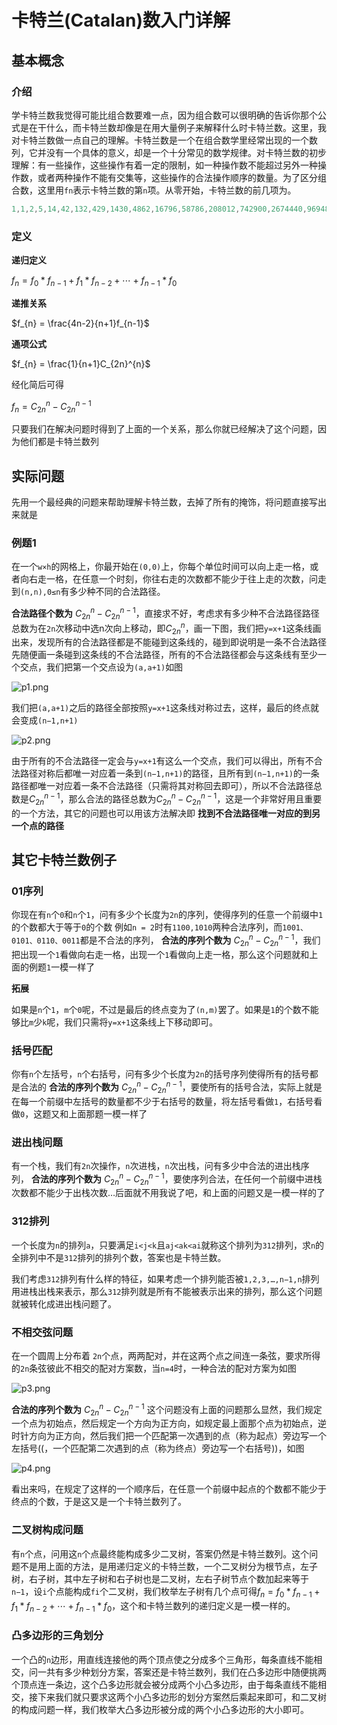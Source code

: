 # 卡特兰(Catalan)数入门详解

## 基本概念

### 介绍

​       学卡特兰数我觉得可能比组合数要难一点，因为组合数可以很明确的告诉你那个公式是在干什么，而卡特兰数却像是在用大量例子来解释什么时卡特兰数。这里，我对卡特兰数做一点自己的理解。卡特兰数是一个在组合数学里经常出现的一个数列，它并没有一个具体的意义，却是一个十分常见的数学规律。对卡特兰数的初步理解：有一些操作，这些操作有着一定的限制，如一种操作数不能超过另外一种操作数，或者两种操作不能有交集等，这些操作的合法操作顺序的数量。为了区分组合数，这里用`fn`表示卡特兰数的第`n`项。从零开始，卡特兰数的前几项为。

```go
1,1,2,5,14,42,132,429,1430,4862,16796,58786,208012,742900,2674440,9694845,35357670,129644790…
```

### 定义

**递归定义**

$f_{n} = f_{0}*f_{n-1} + f_{1}*f_{n-2}+\cdots+f_{n-1}*f_{0}$

**递推关系**

$f_{n} = \frac{4n-2}{n+1}f_{n-1}$

**通项公式**

$f_{n} = \frac{1}{n+1}C_{2n}^{n}$

经化简后可得

$f_{n} = C_{2n}^{n} - C_{2n}^{n-1}$

只要我们在解决问题时得到了上面的一个关系，那么你就已经解决了这个问题，因为他们都是卡特兰数列

## 实际问题

先用一个最经典的问题来帮助理解卡特兰数，去掉了所有的掩饰，将问题直接写出来就是

### 例题1

在一个`w×h`的网格上，你最开始在`(0,0)`上，你每个单位时间可以向上走一格，或者向右走一格，在任意一个时刻，你往右走的次数都不能少于往上走的次数，问走到`(n,n),0≤n`有多少种不同的合法路径。

**合法路径个数为** $C_{2n}^{n} - C_{2n}^{n-1}$，直接求不好，考虑求有多少种不合法路径路径总数为在`2n`次移动中选n次向上移动，即$C_{2n}^{n}$，画一下图，我们把`y=x+1`这条线画出来，发现所有的合法路径都是不能碰到这条线的，碰到即说明是一条不合法路径先随便画一条碰到这条线的不合法路径，所有的不合法路径都会与这条线有至少一个交点，我们把第一个交点设为`(a,a+1)`如图

![p1.png](https://mc.wsh-study.com/mkdocs/卡特兰数列/1.png)

我们把`(a,a+1)`之后的路径全部按照`y=x+1`这条线对称过去，这样，最后的终点就会变成`(n−1,n+1)`

![p2.png](https://mc.wsh-study.com/mkdocs/卡特兰数列/2.png)

由于所有的不合法路径一定会与`y=x+1`有这么一个交点，我们可以得出，所有不合法路径对称后都唯一对应着一条到`(n−1,n+1)`的路径，且所有到`(n−1,n+1)`的一条路径都唯一对应着一条不合法路径（只需将其对称回去即可），所以不合法路径总数是$C_{2n}^{n-1}$，那么合法的路径总数为$C_{2n}^{n} - C_{2n}^{n-1}$，这是一个非常好用且重要的一个方法，其它的问题也可以用该方法解决即 **找到不合法路径唯一对应的到另一个点的路径**

## 其它卡特兰数例子

### 01序列

你现在有`n`个`0`和`n`个`1`，问有多少个长度为`2n`的序列，使得序列的任意一个前缀中`1`的个数都大于等于`0`的个数
例如`n = 2`时有`1100,1010`两种合法序列，而`1001、0101、0110、0011`都是不合法的序列， **合法的序列个数为** $C_{2n}^{n} - C_{2n}^{n-1}$，我们把出现一个`1`看做向右走一格，出现一个`1`看做向上走一格，那么这个问题就和上面的例题`1`一模一样了

**拓展**

如果是`n`个`1`，`m`个`0`呢，不过是最后的终点变为了`(n,m)`罢了。如果是`1`的个数不能够比`m`少`k`呢，我们只需将`y=x+1`这条线上下移动即可。

### 括号匹配

你有`n`个左括号，`n`个右括号，问有多少个长度为`2n`的括号序列使得所有的括号都是合法的 **合法的序列个数为** $C_{2n}^{n} - C_{2n}^{n-1}$，要使所有的括号合法，实际上就是在每一个前缀中左括号的数量都不少于右括号的数量，将左括号看做`1`，右括号看做`0`，这题又和上面那题一模一样了

### 进出栈问题

有一个栈，我们有`2n`次操作，`n`次进栈，`n`次出栈，问有多少中合法的进出栈序列， **合法的序列个数为** $C_{2n}^{n} - C_{2n}^{n-1}$，要使序列合法，在任何一个前缀中进栈次数都不能少于出栈次数…后面就不用我说了吧，和上面的问题又是一模一样的了

### 312排列

一个长度为`n`的排列`a`，只要满足`i<j<k`且`aj<ak<ai`就称这个排列为`312`排列，求`n`的全排列中不是`312`排列的排列个数，答案也是卡特兰数。

我们考虑`312`排列有什么样的特征，如果考虑一个排列能否被`1,2,3,…,n−1,n`排列用进栈出栈来表示，那么`312`排列就是所有不能被表示出来的排列，那么这个问题就被转化成进出栈问题了。

### 不相交弦问题

在一个圆周上分布着 `2n`个点，两两配对，并在这两个点之间连一条弦，要求所得的`2n`条弦彼此不相交的配对方案数，当`n=4`时，一种合法的配对方案为如图

![p3.png](https://mc.wsh-study.com/mkdocs/卡特兰数列/3.png)

**合法的序列个数为** $C_{2n}^{n} - C_{2n}^{n-1}$
这个问题没有上面的问题那么显然，我们规定一个点为初始点，然后规定一个方向为正方向，如规定最上面那个点为初始点，逆时针方向为正方向，然后我们把一个匹配第一次遇到的点（称为起点）旁边写一个左括号((，一个匹配第二次遇到的点（称为终点）旁边写一个右括号))，如图

![p4.png](https://mc.wsh-study.com/mkdocs/卡特兰数列/4.png)

看出来吗，在规定了这样的一个顺序后，在任意一个前缀中起点的个数都不能少于终点的个数，于是这又是一个卡特兰数列了。

### 二叉树构成问题

有`n`个点，问用这`n`个点最终能构成多少二叉树，答案仍然是卡特兰数列。这个问题不是用上面的方法，是用递归定义的卡特兰数，一个二叉树分为根节点，左子树，右子树，其中左子树和右子树也是二叉树，左右子树节点个数加起来等于`n−1`，设`i`个点能构成`fi`个二叉树，我们枚举左子树有几个点可得$f_{n} = f_{0}*f_{n-1} + f_{1}*f_{n-2}+\cdots+f_{n-1}*f_{0}$，这个和卡特兰数列的递归定义是一模一样的。

### 凸多边形的三角划分

一个凸的`n`边形，用直线连接他的两个顶点使之分成多个三角形，每条直线不能相交，问一共有多少种划分方案，答案还是卡特兰数列，我们在凸多边形中随便挑两个顶点连一条边，这个凸多边形就会被分成两个小凸多边形，由于每条直线不能相交，接下来我们就只要求这两个小凸多边形的划分方案然后乘起来即可，和二叉树的构成问题一样，我们枚举大凸多边形被分成的两个小凸多边形的大小即可。